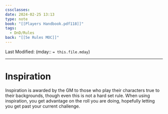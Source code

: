 ```yaml
---
cssclasses: 
date: 2024-02-25 13:13
type: note
book: "[[Players Handbook.pdf118]]"
tags:
  - DnD/Rules
back: "[[5e Rules MOC]]"
---
```

Last Modified: (mday:: `= this.file.mday`)

---
# Inspiration
Inspiration is awarded by the GM to those who play their characters true to their backgrounds, though even this is not a hard set rule. When using inspiration, you get advantage on the roll you are doing, hopefully letting you get past your current challenge.